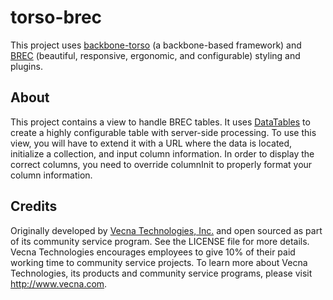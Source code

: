 # torso-brec
This project uses [backbone-torso](https://github.com/vecnatechnologies/backbone-torso) (a backbone-based framework) and [BREC](https://github.com/vecnatechnologies/brec-base) (beautiful, responsive, ergonomic, and configurable) styling and plugins.

## About
This project contains a view to handle BREC tables. It uses [DataTables](https://datatables.net/) to create a highly configurable table with server-side processing. To use this view, you will have to extend it with a URL where the data is located, initialize a collection, and input column information. In order to display the correct columns, you need to override columnInit to properly format your column information.


## Credits
Originally developed by [Vecna Technologies, Inc.](http://www.vecna.com/) and open sourced as part of its community service program. See the LICENSE file for more details.
Vecna Technologies encourages employees to give 10% of their paid working time to community service projects.
To learn more about Vecna Technologies, its products and community service programs, please visit http://www.vecna.com.
